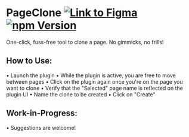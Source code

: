 # PageClone [![Link to Figma](https://img.shields.io/badge/figma-@page--clone-blueviolet)](https://www.figma.com/community/plugin/824942413886528676/PageClone) [![npm Version](https://img.shields.io/npm/v/figma-page-clone)](https://www.npmjs.com/package/figma-page-clone)

One-click, fuss-free tool to clone a page. No gimmicks, no frills!

## How to Use:

• Launch the plugin
• While the plugin is active, you are free to move between pages
• Click on the plugin again once you're on the page you want to clone
• Verify that the "Selected" page name is reflected on the plugin UI
• Name the clone to be created
• Click on "Create"

## Work-in-Progress:

• Suggestions are welcome!
